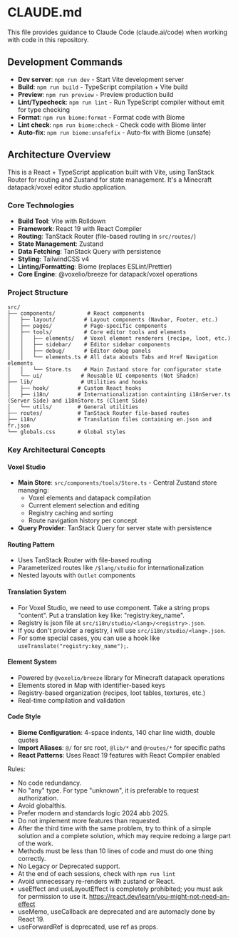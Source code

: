 # CLAUDE.md
This file provides guidance to Claude Code (claude.ai/code) when working with
code in this repository.

## Development Commands

- **Dev server**: `npm run dev` - Start Vite development server
- **Build**: `npm run build` - TypeScript compilation + Vite build
- **Preview**: `npm run preview` - Preview production build
- **Lint/Typecheck**: `npm run lint` - Run TypeScript compiler without emit for
  type checking
- **Format**: `npm run biome:format` - Format code with Biome
- **Lint check**: `npm run biome:check` - Check code with Biome linter
- **Auto-fix**: `npm run biome:unsafefix` - Auto-fix with Biome (unsafe)

## Architecture Overview
This is a React + TypeScript application built with Vite, using TanStack Router
for routing and Zustand for state management. It's a Minecraft datapack/voxel
editor studio application.

### Core Technologies
- **Build Tool**: Vite with Rolldown
- **Framework**: React 19 with React Compiler
- **Routing**: TanStack Router (file-based routing in `src/routes/`)
- **State Management**: Zustand
- **Data Fetching**: TanStack Query with persistence
- **Styling**: TailwindCSS v4
- **Linting/Formatting**: Biome (replaces ESLint/Prettier)
- **Core Engine**: @voxelio/breeze for datapack/voxel operations

### Project Structure
```
src/
├── components/          # React components
│   ├── layout/         # Layout components (Navbar, Footer, etc.)
│   ├── pages/          # Page-specific components
│   ├── tools/          # Core editor tools and elements
│   │   ├── elements/   # Voxel element renderers (recipe, loot, etc.)
│   │   ├── sidebar/    # Editor sidebar components
│   │   ├── debug/      # Editor debug panels
│   │   └── elements.ts # All data abouts Tabs and Href Navigation elements
│   │   └── Store.ts    # Main Zustand store for configurator state
│   └── ui/            # Reusable UI components (Not Shadcn)
├── lib/               # Utilities and hooks
│   ├── hook/         # Custom React hooks
│   ├── i18n/         # Internationalization containting i18nServer.ts (Server Side) and i18nStore.ts (Client Side)
│   └── utils/        # General utilities
├── routes/           # TanStack Router file-based routes
├── i18n/             # Translation files containing en.json and fr.json
└── globals.css       # Global styles
```

### Key Architectural Concepts

#### Voxel Studio

- **Main Store**: `src/components/tools/Store.ts` - Central Zustand store
  managing:
  - Voxel elements and datapack compilation
  - Current element selection and editing
  - Registry caching and sorting
  - Route navigation history per concept
- **Query Provider**: TanStack Query for server state with persistence

#### Routing Pattern

- Uses TanStack Router with file-based routing
- Parameterized routes like `/$lang/studio` for internationalization
- Nested layouts with `Outlet` components

#### Translation System
- For Voxel Studio, we need to use <Translate> component. Take a string props "content". Put a translation key like: "registry:key_name".
- Registry is json file at `src/i18n/studio/<lang>/<registry>.json`.
- If you don't provider a registry, i will use `src/i18n/studio/<lang>.json`.
- For some special cases, you can use a hook like `useTranslate("registry:key_name");`.

#### Element System

- Powered by `@voxelio/breeze` library for Minecraft datapack operations
- Elements stored in Map with identifier-based keys
- Registry-based organization (recipes, loot tables, textures, etc.)
- Real-time compilation and validation

#### Code Style

- **Biome Configuration**: 4-space indents, 140 char line width, double quotes
- **Import Aliases**: `@/` for src root, `@lib/*` and `@routes/*` for specific
  paths
- **React Patterns**: Uses React 19 features with React Compiler enabled

Rules:

- No code redundancy.
- No "any" type. For type "unknown", it is preferable to request authorization.
- Avoid globalthis.
- Prefer modern and standards logic 2024 abb 2025.
- Do not implement more features than requested.
- After the third time with the same problem, try to think of a simple solution and a complete solution, which may require redoing a large part of the work.
- Methods must be less than 10 lines of code and must do one thing correctly.
- No Legacy or Deprecated support.
- At the end of each sessions, check with `npm run lint`
- Avoid unnecessary re-renders with zustand or React.
- useEffect and useLayoutEffect is completely prohibited; you must ask for permission to use it. https://react.dev/learn/you-might-not-need-an-effect
- useMemo, useCallback are deprecated and are automacly done by React 19.
- useForwardRef is deprecated, use ref as props.